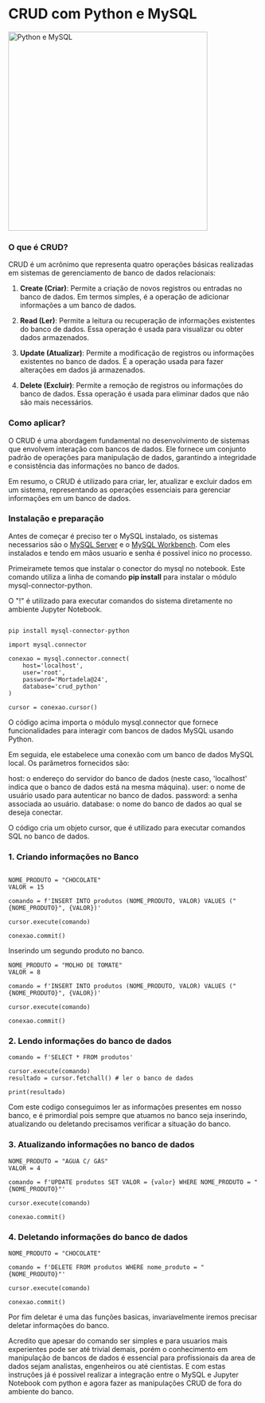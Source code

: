 # CRUD com Python e MySQL

<img src="https://irias.com.br/blog/wp-content/uploads/2021/02/python-mysql.png" alt="Python e MySQL" height=400> 

### O que é CRUD?

CRUD é um acrônimo que representa quatro operações básicas realizadas em sistemas de gerenciamento de banco de dados relacionais:
 
1. **Create (Criar)**: Permite a criação de novos registros ou entradas no banco de dados. Em termos simples, é a operação de adicionar informações a um banco de dados.

2. **Read (Ler)**: Permite a leitura ou recuperação de informações existentes do banco de dados. Essa operação é usada para visualizar ou obter dados armazenados.

3. **Update (Atualizar)**: Permite a modificação de registros ou informações existentes no banco de dados. É a operação usada para fazer alterações em dados já armazenados.

4. **Delete (Excluir)**: Permite a remoção de registros ou informações do banco de dados. Essa operação é usada para eliminar dados que não são mais necessários.

### Como aplicar?

O CRUD é uma abordagem fundamental no desenvolvimento de sistemas que envolvem interação com bancos de dados. Ele fornece um conjunto padrão de operações para manipulação de dados, garantindo a integridade e consistência das informações no banco de dados.

Em resumo, o CRUD é utilizado para criar, ler, atualizar e excluir dados em um sistema, representando as operações essenciais para gerenciar informações em um banco de dados. 

 
### Instalação e preparação

Antes de começar é preciso ter o MySQL instalado, os sistemas necessarios são o [MySQL Server](https://dev.mysql.com/downloads/installer/) e o [MySQL Workbench](https://dev.mysql.com/downloads/workbench/). Com eles instalados e tendo em mãos usuario e senha é possivel inico no processo. 

Primeiramete temos que instalar o conector do mysql no notebook. Este comando utiliza a linha de comando **pip install** para instalar o módulo mysql-connector-python. 

O "!" é utilizado para executar comandos do sistema diretamente no ambiente Jupyter Notebook.

~~~

pip install mysql-connector-python

import mysql.connector

conexao = mysql.connector.connect(
    host='localhost',
    user='root',
    password='Mortadela@24',
    database='crud_python'
)

cursor = conexao.cursor()
~~~

O código acima importa o módulo mysql.connector que fornece funcionalidades para interagir com bancos de dados MySQL usando Python.

Em seguida, ele estabelece uma conexão com um banco de dados MySQL local. Os parâmetros fornecidos são:
    
host: o endereço do servidor do banco de dados (neste caso, 'localhost' indica que o banco de dados está na mesma máquina).
user: o nome de usuário usado para autenticar no banco de dados.
password: a senha associada ao usuário.
database: o nome do banco de dados ao qual se deseja conectar.
    
O código cria um objeto cursor, que é utilizado para executar comandos SQL no banco de dados.

### 1. Criando informações no Banco

~~~

NOME_PRODUTO = "CHOCOLATE"
VALOR = 15

comando = f'INSERT INTO produtos (NOME_PRODUTO, VALOR) VALUES ("{NOME_PRODUTO}", {VALOR})'

cursor.execute(comando)

conexao.commit() 

~~~

Inserindo um segundo produto no banco.

~~~
NOME_PRODUTO = "MOLHO DE TOMATE"
VALOR = 8

comando = f'INSERT INTO produtos (NOME_PRODUTO, VALOR) VALUES ("{NOME_PRODUTO}", {VALOR})'

cursor.execute(comando)

conexao.commit() 
~~~

### 2. Lendo informações do banco de dados

~~~
comando = f'SELECT * FROM produtos'

cursor.execute(comando)
resultado = cursor.fetchall() # ler o banco de dados

print(resultado)
~~~

Com este codigo conseguimos ler as informações presentes em nosso banco, e é primordial pois sempre que atuamos no banco seja inserindo, atualizando ou deletando precisamos verificar a situação do banco.

### 3. Atualizando informações no banco de dados

~~~
NOME_PRODUTO = "AGUA C/ GÁS"
VALOR = 4

comando = f'UPDATE produtos SET VALOR = {valor} WHERE NOME_PRODUTO = "{NOME_PRODUTO}"'

cursor.execute(comando)

conexao.commit()
~~~

### 4. Deletando informações do banco de dados

~~~
NOME_PRODUTO = "CHOCOLATE"

comando = f'DELETE FROM produtos WHERE nome_produto = "{NOME_PRODUTO}"'

cursor.execute(comando)

conexao.commit()
~~~

Por fim deletar é uma das funções basicas, invariavelmente iremos precisar deletar informações do banco.

Acredito que apesar do comando ser simples e para usuarios mais experientes pode ser até trivial demais, porém o conhecimento em manipulação de bancos de dados é essencial para profissionais da area de dados sejam analistas, engenheiros ou até cientistas. 
E com estas instruções já é possivel realizar a integração entre o MySQL e Jupyter Notebook com python e agora fazer as manipulações CRUD de fora do ambiente do banco. 